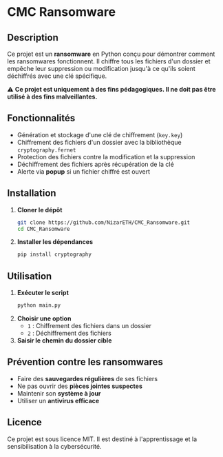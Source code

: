 # CMC Ransomware

## Description
Ce projet est un **ransomware** en Python conçu pour démontrer comment les ransomwares fonctionnent. Il chiffre tous les fichiers d'un dossier et empêche leur suppression ou modification jusqu'à ce qu'ils soient déchiffrés avec une clé spécifique.

⚠ **Ce projet est uniquement à des fins pédagogiques. Il ne doit pas être utilisé à des fins malveillantes.**

## Fonctionnalités
- Génération et stockage d'une clé de chiffrement (`key.key`)
- Chiffrement des fichiers d'un dossier avec la bibliothèque `cryptography.fernet`
- Protection des fichiers contre la modification et la suppression
- Déchiffrement des fichiers après récupération de la clé
- Alerte via **popup** si un fichier chiffré est ouvert

## Installation
1. **Cloner le dépôt**
   ```sh
   git clone https://github.com/NizarETH/CMC_Ransomware.git
   cd CMC_Ransomware
   ```
2. **Installer les dépendances**
   ```sh
   pip install cryptography
   ```

## Utilisation
1. **Exécuter le script**
   ```sh
   python main.py
   ```
2. **Choisir une option**
   - `1` : Chiffrement des fichiers dans un dossier
   - `2` : Déchiffrement des fichiers
3. **Saisir le chemin du dossier cible**

## Prévention contre les ransomwares
- Faire des **sauvegardes régulières** de ses fichiers
- Ne pas ouvrir des **pièces jointes suspectes**
- Maintenir son **système à jour**
- Utiliser un **antivirus efficace**

## Licence
Ce projet est sous licence MIT. Il est destiné à l'apprentissage et la sensibilisation à la cybersécurité.

